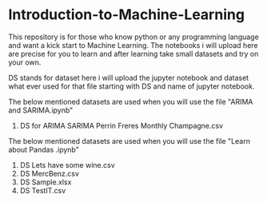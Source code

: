 # Introduction-to-Machine-Learning
This repository is for those who know python or any programming language and want a kick start to Machine Learning. The notebooks i will upload here are precise for you to learn and after learning take small datasets and try on your own.

DS stands for dataset here i will upload the jupyter notebook and dataset what ever used for that file starting with DS and name of jupyter notebook.

The below mentioned datasets are used when you will use the file "ARIMA and SARIMA.ipynb"

1. DS for ARIMA SARIMA Perrin Freres Monthly Champagne.csv

The below mentioned datasets are used when you will use the file "Learn about Pandas .ipynb"

1. DS Lets have some wine.csv
2. DS MercBenz.csv
3. DS Sample.xlsx
4. DS TestIT.csv
